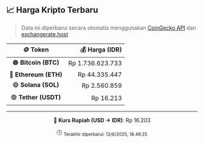 

<!-- HARGA_KRIPTO -->
## 📈 Harga Kripto Terbaru

> Data ini diperbarui secara otomatis menggunakan [CoinGecko API](https://www.coingecko.com/) dan [exchangerate.host](https://exchangerate.host/)

<div align="center">

| 🪙 Token | 💰 Harga (IDR) |
|:------:|---------------:|
| 🟠 **Bitcoin (BTC)**   | Rp 1.736.623.733 |
| 🔵 **Ethereum (ETH)**  | Rp 44.335.447 |
| 🟣 **Solana (SOL)**    | Rp 2.560.859 |
| 🟢 **Tether (USDT)**   | Rp 16.213 |

---

💱 **Kurs Rupiah (USD → IDR)**: Rp 16.203

🕒 <sub>Terakhir diperbarui: 12/6/2025, 18.49.25</sub>

</div>
<!-- /HARGA_KRIPTO -->